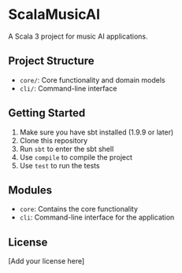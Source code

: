 # ScalaMusicAI

A Scala 3 project for music AI applications.

## Project Structure

- `core/`: Core functionality and domain models
- `cli/`: Command-line interface

## Getting Started

1. Make sure you have sbt installed (1.9.9 or later)
2. Clone this repository
3. Run `sbt` to enter the sbt shell
4. Use `compile` to compile the project
5. Use `test` to run the tests

## Modules

- `core`: Contains the core functionality
- `cli`: Command-line interface for the application

## License

[Add your license here]
